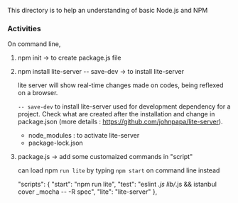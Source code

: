 
This directory is to help an understanding of basic Node.js and NPM

### Activities

On command line,
1. npm init -> to create package.js file
2. npm install lite-server -- save-dev -> to install lite-server
    
    lite server will show real-time changes made on codes, being reflexed on a browser.

    `-- save-dev` to install lite-server used for development dependency for a project. 
    Check what are created after the installation and change in package.json
    (more details : https://github.com/johnpapa/lite-server).

    - node_modules : to activate lite-server 
    - package-lock.json 

3. package.js -> add some customaized commands in "script"
    
   can load npm `run lite` by typing `npm start` on command line instead

    "scripts": {
		"start": "npm run lite",
		"test": "eslint *.js lib/*.js && istanbul cover _mocha -- -R spec",
		"lite": "lite-server"
	},